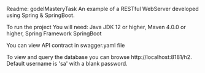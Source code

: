 Readme: godelMasteryTask
An example of a RESTful WebServer developed using Spring & SpringBoot.

To run the project
You will need:
Java JDK 12 or higher,
Maven 4.0.0 or higher,
Spring Framework
SpringBoot

You can view API contract in swagger.yaml file

To view and query the database you can browse http://localhost:8181/h2. Default username is 'sa' with a blank password.
